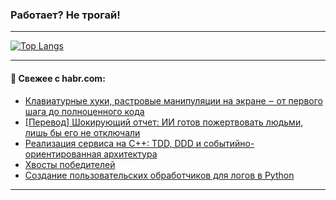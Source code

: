 ### Работает? Не трогай!

---
<!--
#### 🛠️ Technical stack:

![Java](https://img.shields.io/badge/Java-informational?logo=Oracle&style=flat&logoColor=white&color=FF4500)
![Kotlin](https://img.shields.io/badge/Kotlin-informational?logo=Kotlin&style=flat&logoColor=white&color=774D97)
![TS](https://img.shields.io/badge/TypeScript-informational?logo=typeScript&style=flat&logoColor=black&color=017acc)
![Python](https://img.shields.io/badge/Python-informational?logo=Python&style=flat&logoColor=black&color=ffdd54) <br>
![Spring](https://img.shields.io/badge/Spring-informational?logo=Spring&style=flat&logoColor=white&color=6DB33F) 
![SpringBoot](https://img.shields.io/badge/SpringBoot-informational?logo=SpringBoot&style=flat&logoColor=white&color=6DB33F)
![Nest](https://img.shields.io/badge/NestJS-informational?logo=NestJS&style=flat&logoColor=white&color=E0234E) 
![NodeJS](https://img.shields.io/badge/NodeJS-informational?logo=node.js&style=flat&logoColor=white&color=70A760)<br>
![PostgreSQL](https://img.shields.io/badge/PostgreSQL-informational?logo=PostgreSQL&style=flat&logoColor=white&color=DAA520)
![MongoDB](https://img.shields.io/badge/MongoDB-informational?logo=MongoDB&style=flat&logoColor=white&color=870000)
![Apache](https://img.shields.io/badge/Apache-informational?logo=apache&style=flat&logoColor=white&color=f74e28)

___ 
-->

<!--- #### 🛠️ : --->

[![Top Langs](https://github-readme-stats-82jvfl3w3-advtsettinggmailcoms-projects.vercel.app/api/top-langs/?username=zloylis&langs_count=10&hide_title=true&title_color=e6edf3&size_weight=0.5&count_weight=0.5&layout=compact&hide_progress=true&hide_border=true&theme=dracula&hide=css,makefile,cmake)](https://github.com/zloylis)

<!---


####  :octocat:&nbsp;&nbsp; Статистика:

![GitHub stats](https://github-readme-stats-u2qms2cxw-advtsettinggmailcoms-projects.vercel.app/api?username=zloylis&show_icons=true&hide_border=true&theme=dracula&title_color=e6edf3&include_all_commits=true&count_private=true&hide_rank=false&hide_title=true&rank_icon=github)
-->
---

#### 💬 Свежее с habr.com:

<!-- BLOG-POST-LIST:START -->
- [Клавиатурные хуки, растровые манипуляции на экране ‒ от первого шага до полноценного кода](https://habr.com/ru/articles/952160/?utm_source=habrahabr&utm_medium=rss&utm_campaign=952160)
- [[Перевод] Шокирующий отчет: ИИ готов пожертвовать людьми, лишь бы его не отключали](https://habr.com/ru/articles/953424/?utm_source=habrahabr&utm_medium=rss&utm_campaign=953424)
- [Реализация сервиса на C++: TDD, DDD и событийно-ориентированная архитектура](https://habr.com/ru/articles/953420/?utm_source=habrahabr&utm_medium=rss&utm_campaign=953420)
- [Хвосты победителей](https://habr.com/ru/articles/953396/?utm_source=habrahabr&utm_medium=rss&utm_campaign=953396)
- [Создание пользовательских обработчиков для логов в Python](https://habr.com/ru/articles/953366/?utm_source=habrahabr&utm_medium=rss&utm_campaign=953366)
<!-- BLOG-POST-LIST:END -->

---
